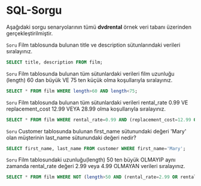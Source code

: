 # SQL-Sorgu

Aşağıdaki sorgu senaryolarının tümü **dvdrental** örnek veri tabanı üzerinden gerçekleştirilmiştir.

`Soru` Film tablosunda bulunan title ve description sütunlarındaki verileri sıralayınız.
```sql
SELECT title, description FROM film;
```
`Soru` Film tablosunda bulunan tüm sütunlardaki verileri film uzunluğu (length) 60 dan büyük VE 75 ten küçük olma koşullarıyla sıralayınız.
```sql
SELECT * FROM film WHERE length>60 AND length<75;
```
`Soru` Film tablosunda bulunan tüm sütunlardaki verileri rental_rate 0.99 VE replacement_cost 12.99 VEYA 28.99 olma koşullarıyla sıralayınız.
```sql
SELECT * FROM film WHERE rental_rate=0.99 AND (replacement_cost=12.99 OR replacement_cost=28.99);
```
`Soru` Customer tablosunda bulunan first_name sütunundaki değeri 'Mary' olan müşterinin last_name sütunundaki değeri nedir?
```sql
SELECT first_name, last_name FROM customer WHERE first_name='Mary';
```
`Soru` Film tablosundaki uzunluğu(length) 50 ten büyük OLMAYIP aynı zamanda rental_rate değeri 2.99 veya 4.99 OLMAYAN verileri sıralayınız.
```sql
SELECT * FROM film WHERE NOT (length>50 AND (rental_rate=2.99 OR rental_rate=4.99));
```
